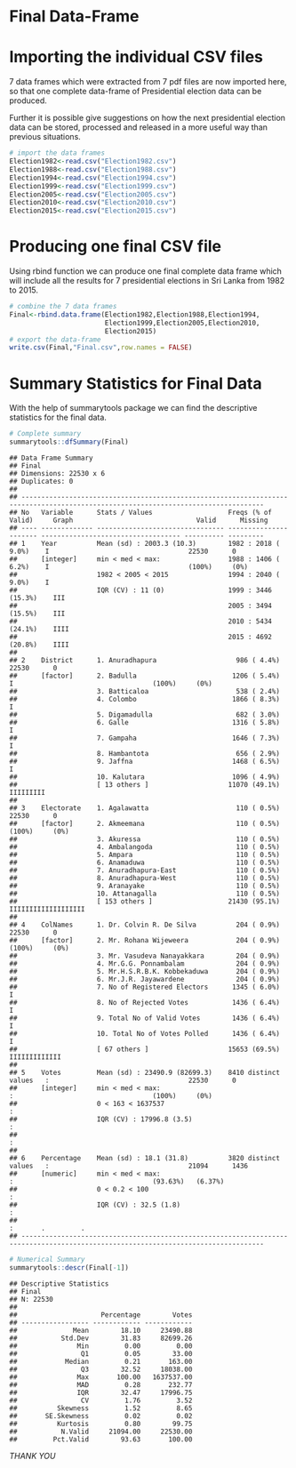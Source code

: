 Final Data-Frame
================

# Importing the individual CSV files

7 data frames which were extracted from 7 pdf files are now imported
here, so that one complete data-frame of Presidential election data can
be produced.

Further it is possible give suggestions on how the next presidential
election data can be stored, processed and released in a more useful way
than previous situations.

``` r
# import the data frames
Election1982<-read.csv("Election1982.csv")
Election1988<-read.csv("Election1988.csv")
Election1994<-read.csv("Election1994.csv")
Election1999<-read.csv("Election1999.csv")
Election2005<-read.csv("Election2005.csv")
Election2010<-read.csv("Election2010.csv")
Election2015<-read.csv("Election2015.csv")
```

# Producing one final CSV file

Using rbind function we can produce one final complete data frame which
will include all the results for 7 presidential elections in Sri Lanka
from 1982 to 2015.

``` r
# combine the 7 data frames
Final<-rbind.data.frame(Election1982,Election1988,Election1994,
                        Election1999,Election2005,Election2010,
                        Election2015)
# export the data-frame
write.csv(Final,"Final.csv",row.names = FALSE)
```

# Summary Statistics for Final Data

With the help of summarytools package we can find the descriptive
statistics for the final data.

``` r
# Complete summary
summarytools::dfSummary(Final)
```

    ## Data Frame Summary  
    ## Final  
    ## Dimensions: 22530 x 6  
    ## Duplicates: 0  
    ## 
    ## -----------------------------------------------------------------------------------------------------------------------------------
    ## No   Variable      Stats / Values                   Freqs (% of Valid)     Graph                               Valid      Missing  
    ## ---- ------------- -------------------------------- ---------------------- ----------------------------------- ---------- ---------
    ## 1    Year          Mean (sd) : 2003.3 (10.3)        1982 : 2018 ( 9.0%)    I                                   22530      0        
    ##      [integer]     min < med < max:                 1988 : 1406 ( 6.2%)    I                                   (100%)     (0%)     
    ##                    1982 < 2005 < 2015               1994 : 2040 ( 9.0%)    I                                                       
    ##                    IQR (CV) : 11 (0)                1999 : 3446 (15.3%)    III                                                     
    ##                                                     2005 : 3494 (15.5%)    III                                                     
    ##                                                     2010 : 5434 (24.1%)    IIII                                                    
    ##                                                     2015 : 4692 (20.8%)    IIII                                                    
    ## 
    ## 2    District      1. Anuradhapura                    986 ( 4.4%)                                              22530      0        
    ##      [factor]      2. Badulla                        1206 ( 5.4%)          I                                   (100%)     (0%)     
    ##                    3. Batticaloa                      538 ( 2.4%)                                                                  
    ##                    4. Colombo                        1866 ( 8.3%)          I                                                       
    ##                    5. Digamadulla                     682 ( 3.0%)                                                                  
    ##                    6. Galle                          1316 ( 5.8%)          I                                                       
    ##                    7. Gampaha                        1646 ( 7.3%)          I                                                       
    ##                    8. Hambantota                      656 ( 2.9%)                                                                  
    ##                    9. Jaffna                         1468 ( 6.5%)          I                                                       
    ##                    10. Kalutara                      1096 ( 4.9%)                                                                  
    ##                    [ 13 others ]                    11070 (49.1%)          IIIIIIIII                                               
    ## 
    ## 3    Electorate    1. Agalawatta                      110 ( 0.5%)                                              22530      0        
    ##      [factor]      2. Akmeemana                       110 ( 0.5%)                                              (100%)     (0%)     
    ##                    3. Akuressa                        110 ( 0.5%)                                                                  
    ##                    4. Ambalangoda                     110 ( 0.5%)                                                                  
    ##                    5. Ampara                          110 ( 0.5%)                                                                  
    ##                    6. Anamaduwa                       110 ( 0.5%)                                                                  
    ##                    7. Anuradhapura-East               110 ( 0.5%)                                                                  
    ##                    8. Anuradhapura-West               110 ( 0.5%)                                                                  
    ##                    9. Aranayake                       110 ( 0.5%)                                                                  
    ##                    10. Attanagalla                    110 ( 0.5%)                                                                  
    ##                    [ 153 others ]                   21430 (95.1%)          IIIIIIIIIIIIIIIIIII                                     
    ## 
    ## 4    ColNames      1. Dr. Colvin R. De Silva          204 ( 0.9%)                                              22530      0        
    ##      [factor]      2. Mr. Rohana Wijeweera            204 ( 0.9%)                                              (100%)     (0%)     
    ##                    3. Mr. Vasudeva Nanayakkara        204 ( 0.9%)                                                                  
    ##                    4. Mr.G.G. Ponnambalam             204 ( 0.9%)                                                                  
    ##                    5. Mr.H.S.R.B.K. Kobbekaduwa       204 ( 0.9%)                                                                  
    ##                    6. Mr.J.R. Jayawardene             204 ( 0.9%)                                                                  
    ##                    7. No of Registered Electors      1345 ( 6.0%)          I                                                       
    ##                    8. No of Rejected Votes           1436 ( 6.4%)          I                                                       
    ##                    9. Total No of Valid Votes        1436 ( 6.4%)          I                                                       
    ##                    10. Total No of Votes Polled      1436 ( 6.4%)          I                                                       
    ##                    [ 67 others ]                    15653 (69.5%)          IIIIIIIIIIIII                                           
    ## 
    ## 5    Votes         Mean (sd) : 23490.9 (82699.3)    8410 distinct values   :                                   22530      0        
    ##      [integer]     min < med < max:                                        :                                   (100%)     (0%)     
    ##                    0 < 163 < 1637537                                       :                                                       
    ##                    IQR (CV) : 17996.8 (3.5)                                :                                                       
    ##                                                                            :                                                       
    ## 
    ## 6    Percentage    Mean (sd) : 18.1 (31.8)          3820 distinct values   :                                   21094      1436     
    ##      [numeric]     min < med < max:                                        :                                   (93.63%)   (6.37%)  
    ##                    0 < 0.2 < 100                                           :                                                       
    ##                    IQR (CV) : 32.5 (1.8)                                   :                                                       
    ##                                                                            :       .         .                                     
    ## -----------------------------------------------------------------------------------------------------------------------------------

``` r
# Numerical Summary
summarytools::descr(Final[-1])
```

    ## Descriptive Statistics  
    ## Final  
    ## N: 22530  
    ## 
    ##                     Percentage        Votes
    ## ----------------- ------------ ------------
    ##              Mean        18.10     23490.88
    ##           Std.Dev        31.83     82699.26
    ##               Min         0.00         0.00
    ##                Q1         0.05        33.00
    ##            Median         0.21       163.00
    ##                Q3        32.52     18038.00
    ##               Max       100.00   1637537.00
    ##               MAD         0.28       232.77
    ##               IQR        32.47     17996.75
    ##                CV         1.76         3.52
    ##          Skewness         1.52         8.65
    ##       SE.Skewness         0.02         0.02
    ##          Kurtosis         0.80        99.75
    ##           N.Valid     21094.00     22530.00
    ##         Pct.Valid        93.63       100.00

*THANK YOU*
